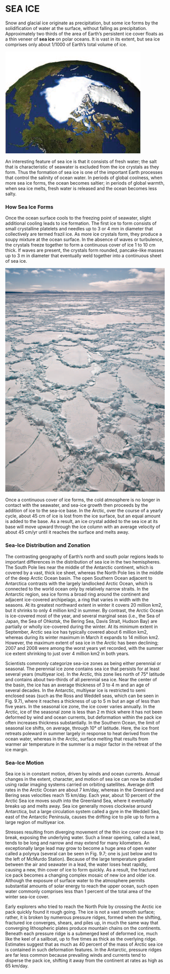# SEA ICE

Snow and glacial ice originate as precipitation, but some ice forms by the solidification of water at the surface, without falling as precipitation. Approximately two thirds of the area of Earth’s persistent ice cover floats as a thin veneer of **sea ice** on polar oceans. It is vast in its extent, but sea ice comprises only about 1/1000 of Earth’s total volume of ice. 

![Arctic sea ice typically reaches its minimum in September, at the end of the summer melt season, and then recovers over the winter. This satellite image shows the extent of sea ice at its minimum point for the year 2005,](../../.gitbook/assets/image%20%2856%29.png)

An interesting feature of sea ice is that it consists of fresh water; the salt that is characteristic of seawater is excluded from the ice crystals as they form. Thus the formation of sea ice is one of the important Earth processes that control the salinity of ocean water. In periods of global coolness, when more sea ice forms, the ocean becomes saltier; in periods of global warmth, when sea ice melts, fresh water is released and the ocean becomes less salty.

### How Sea Ice Forms 

Once the ocean surface cools to the freezing point of seawater, slight additional cooling leads to ice formation. The first ice to form consists of small crystalline platelets and needles up to 3 or 4 mm in diameter that collectively are termed frazil ice. As more ice crystals form, they produce a soupy mixture at the ocean surface. In the absence of waves or turbulence, the crystals freeze together to form a continuous cover of ice 1 to 10 cm thick. If waves are present, the crystals form rounded, pancake-like masses up to 3 m in diameter that eventually weld together into a continuous sheet of sea ice. 

![](../../.gitbook/assets/image%20%2846%29.png)



Once a continuous cover of ice forms, the cold atmosphere is no longer in contact with the seawater, and sea-ice growth then proceeds by the addition of ice to the sea-ice base. In the Arctic, over the course of a yearly cycle, about 45 cm of ice is lost from the ice surface, but an equal amount is added to the base. As a result, an ice crystal added to the sea ice at its base will move upward through the ice column with an average velocity of about 45 cm/yr until it reaches the surface and melts away.

### Sea-Ice Distribution and Zonation

The contrasting geography of Earth’s north and south polar regions leads to important differences in the distribution of sea ice in the two hemispheres. The South Pole lies near the middle of the Antarctic continent, which is covered by a vast, thick ice sheet, whereas the North Pole lies in the middle of the deep Arctic Ocean basin. The open Southern Ocean adjacent to Antarctica contrasts with the largely landlocked Arctic Ocean, which is connected to the world ocean only by relatively narrow straits. In the Antarctic region, sea ice forms a broad ring around the continent and adjacent ice-covered archipelago, a ring that varies in width with the seasons. At its greatest northward extent in winter it covers 20 million km2, but it shrinks to only 4 million km2 in summer. By contrast, the Arctic Ocean is ice-covered most of the year, and several marginal seas \(i.e., the Sea of Japan, the Sea of Ohkotsk, the Bering Sea, Davis Strait, Hudson Bay\) are partially or wholly ice-covered during the winter. At its minimum extent in September, Arctic sea ice has typically covered about 6 million km2, whereas during its winter maximum in March it expands to 14 million km2. However, the maximum extent of sea ice in the Arctic has been declining; 2007 and 2008 were among the worst years yet recorded, with the summer ice extent shrinking to just over 4 million km2 in both years.

Scientists commonly categorize sea-ice zones as being either perennial or seasonal. The perennial ice zone contains sea ice that persists for at least several years \(multiyear ice\). In the Arctic, this zone lies north of 75° latitude and contains about two-thirds of all perennial sea ice. Near the center of the basin, the ice has an average thickness of 3 to 4 m and an age of several decades. In the Antarctic, multiyear ice is restricted to semi enclosed seas \(such as the Ross and Weddell seas, which can be seen in Fig. 9.7\), where it reaches a thickness of up to 5 m but an age of less than five years. In the seasonal ice zone, the ice cover varies annually. In the Arctic, ice of the seasonal zone is less than 2 m thick where it has not been deformed by wind and ocean currents, but deformation within the pack ice often increases thickness substantially. In the Southern Ocean, the limit of seasonal ice shifts, on average, through 10° of latitude. Here, the ice front retreats poleward in summer largely in response to heat derived from the ocean water, whereas in the Arctic, surface melting that results from warmer air temperature in the summer is a major factor in the retreat of the ice margin.

### Sea-Ice Motion

Sea ice is in constant motion, driven by winds and ocean currents. Annual changes in the extent, character, and motion of sea ice can now be studied using radar imaging systems carried on orbiting satellites. Average drift rates in the Arctic Ocean are about 7 km/day, whereas in the Greenland and Bering seas velocities reach 15 km/day. Each year, about 10 percent of the Arctic Sea ice moves south into the Greenland Sea, where it eventually breaks up and melts away. Sea ice generally moves clockwise around Antarctica, but a large circulation system called a gyre in the Weddell Sea, east of the Antarctic Peninsula, causes the drifting ice to pile up to form a large region of multiyear ice. 

Stresses resulting from diverging movement of the thin ice cover cause it to break, exposing the underlying water. Such a linear opening, called a lead, tends to be long and narrow and may extend for many kilometers. An exceptionally large lead may grow to become a huge area of open water called a polynya \(several can be seen in Fig. 9.7; one is just below and to the left of McMurdo Station\). Because of the large temperature gradient between the air and seawater in a lead, the water loses heat rapidly, causing a new, thin cover of ice to form quickly. As a result, the fractured ice pack becomes a changing complex mosaic of new ice and older ice. Although the exposure of surface water to the atmosphere permits substantial amounts of solar energy to reach the upper ocean, such open water commonly comprises less than 1 percent of the total area of the winter sea-ice cover. 

Early explorers who tried to reach the North Pole by crossing the Arctic ice pack quickly found it rough going. The ice is not a vast smooth surface; rather, it is broken by numerous pressure ridges, formed when the shifting, fractured ice converges, shears, and piles up, in much the same way that converging lithospheric plates produce mountain chains on the continents. Beneath each pressure ridge is a submerged keel of deformed ice, much like the keel of a sailboat, up to five times as thick as the overlying ridge. Estimates suggest that as much as 40 percent of the mass of Arctic sea ice is contained in such deformation features. In the Antarctic, pressure ridges are far less common because prevailing winds and currents tend to disperse the pack ice, shifting it away from the continent at rates as high as 65 km/day.

